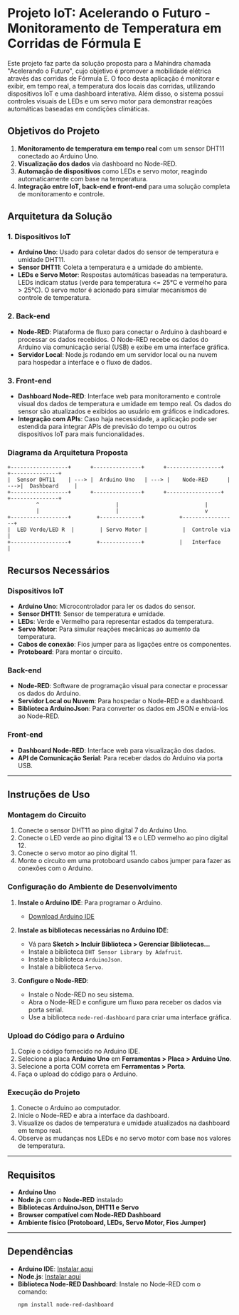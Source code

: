 # Projeto IoT: **Acelerando o Futuro** - Monitoramento de Temperatura em Corridas de Fórmula E

Este projeto faz parte da solução proposta para a Mahindra chamada "Acelerando o Futuro", cujo objetivo é promover a mobilidade elétrica através das corridas de Fórmula E. O foco desta aplicação é monitorar e exibir, em tempo real, a temperatura dos locais das corridas, utilizando dispositivos IoT e uma dashboard interativa. Além disso, o sistema possui controles visuais de LEDs e um servo motor para demonstrar reações automáticas baseadas em condições climáticas.

## Objetivos do Projeto

1. **Monitoramento de temperatura em tempo real** com um sensor DHT11 conectado ao Arduino Uno.
2. **Visualização dos dados** via dashboard no Node-RED.
3. **Automação de dispositivos** como LEDs e servo motor, reagindo automaticamente com base na temperatura.
4. **Integração entre IoT, back-end e front-end** para uma solução completa de monitoramento e controle.

## Arquitetura da Solução

### 1. **Dispositivos IoT**
   - **Arduino Uno**: Usado para coletar dados do sensor de temperatura e umidade DHT11.
   - **Sensor DHT11**: Coleta a temperatura e a umidade do ambiente.
   - **LEDs e Servo Motor**: Respostas automáticas baseadas na temperatura. LEDs indicam status (verde para temperatura <= 25°C e vermelho para > 25°C). O servo motor é acionado para simular mecanismos de controle de temperatura.

### 2. **Back-end**
   - **Node-RED**: Plataforma de fluxo para conectar o Arduino à dashboard e processar os dados recebidos. O Node-RED recebe os dados do Arduino via comunicação serial (USB) e exibe em uma interface gráfica.
   - **Servidor Local**: Node.js rodando em um servidor local ou na nuvem para hospedar a interface e o fluxo de dados.

### 3. **Front-end**
   - **Dashboard Node-RED**: Interface web para monitoramento e controle visual dos dados de temperatura e umidade em tempo real. Os dados do sensor são atualizados e exibidos ao usuário em gráficos e indicadores.
   - **Integração com APIs**: Caso haja necessidade, a aplicação pode ser estendida para integrar APIs de previsão do tempo ou outros dispositivos IoT para mais funcionalidades.

### Diagrama da Arquitetura Proposta

```plaintext
+------------------+      +---------------+      +-----------------+      +---------------+
|  Sensor DHT11    | ---> |  Arduino Uno   | ---> |    Node-RED      | --->|  Dashboard     |
+------------------+      +---------------+      +-----------------+      +---------------+
         ^                        |                           |
         |                        |                           v
+------------------+        +-------------+           +-----------------+
|  LED Verde/LED R  |        | Servo Motor |           |  Controle via   |
+------------------+        +-------------+           |   Interface     |
```

## Recursos Necessários

### Dispositivos IoT
- **Arduino Uno**: Microcontrolador para ler os dados do sensor.
- **Sensor DHT11**: Sensor de temperatura e umidade.
- **LEDs**: Verde e Vermelho para representar estados da temperatura.
- **Servo Motor**: Para simular reações mecânicas ao aumento da temperatura.
- **Cabos de conexão**: Fios jumper para as ligações entre os componentes.
- **Protoboard**: Para montar o circuito.

### Back-end
- **Node-RED**: Software de programação visual para conectar e processar os dados do Arduino.
- **Servidor Local ou Nuvem**: Para hospedar o Node-RED e a dashboard.
- **Biblioteca ArduinoJson**: Para converter os dados em JSON e enviá-los ao Node-RED.

### Front-end
- **Dashboard Node-RED**: Interface web para visualização dos dados.
- **API de Comunicação Serial**: Para receber dados do Arduino via porta USB.

---

## Instruções de Uso

### Montagem do Circuito
1. Conecte o sensor DHT11 ao pino digital 7 do Arduino Uno.
2. Conecte o LED verde ao pino digital 13 e o LED vermelho ao pino digital 12.
3. Conecte o servo motor ao pino digital 11.
4. Monte o circuito em uma protoboard usando cabos jumper para fazer as conexões com o Arduino.

### Configuração do Ambiente de Desenvolvimento

1. **Instale o Arduino IDE**: Para programar o Arduino.
   - [Download Arduino IDE](https://www.arduino.cc/en/software)
   
2. **Instale as bibliotecas necessárias no Arduino IDE**:
   - Vá para **Sketch > Incluir Biblioteca > Gerenciar Bibliotecas...**
   - Instale a biblioteca `DHT Sensor Library by Adafruit`.
   - Instale a biblioteca `ArduinoJson`.
   - Instale a biblioteca `Servo`.

3. **Configure o Node-RED**:
   - Instale o Node-RED no seu sistema.
   - Abra o Node-RED e configure um fluxo para receber os dados via porta serial.
   - Use a biblioteca `node-red-dashboard` para criar uma interface gráfica.

### Upload do Código para o Arduino
1. Copie o código fornecido no Arduino IDE.
2. Selecione a placa **Arduino Uno** em **Ferramentas > Placa > Arduino Uno**.
3. Selecione a porta COM correta em **Ferramentas > Porta**.
4. Faça o upload do código para o Arduino.

### Execução do Projeto
1. Conecte o Arduino ao computador.
2. Inicie o Node-RED e abra a interface da dashboard.
3. Visualize os dados de temperatura e umidade atualizados na dashboard em tempo real.
4. Observe as mudanças nos LEDs e no servo motor com base nos valores de temperatura.

---

## Requisitos

- **Arduino Uno**
- **Node.js** com o **Node-RED** instalado
- **Bibliotecas ArduinoJson, DHT11 e Servo**
- **Browser compatível com Node-RED Dashboard**
- **Ambiente físico (Protoboard, LEDs, Servo Motor, Fios Jumper)**

---

## Dependências

- **Arduino IDE**: [Instalar aqui](https://www.arduino.cc/en/software)
- **Node.js**: [Instalar aqui](https://nodejs.org/en/download/)
- **Biblioteca Node-RED Dashboard**: Instale no Node-RED com o comando:
  ```bash
  npm install node-red-dashboard

